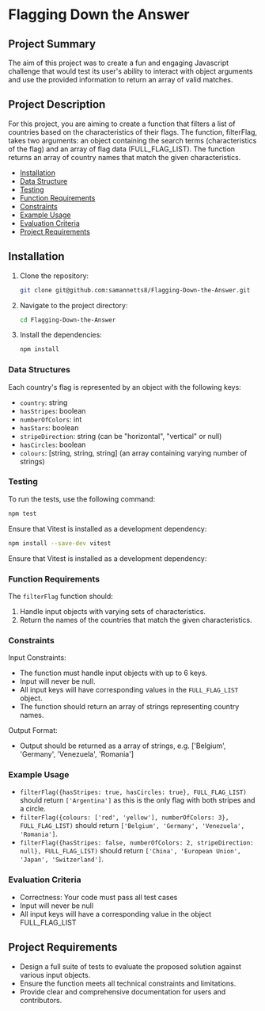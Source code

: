 # Flagging Down the Answer

## Project Summary

The aim of this project was to create a fun and engaging Javascript challenge that would test its user's ability to interact with object arguments and use the provided information to return an array of valid matches.

## Project Description

For this project, you are aiming to create a function that filters a list of countries based on the characteristics of their flags. The function, filterFlag, takes two arguments: an object containing the search terms (characteristics of the flag) and an array of flag data (FULL_FLAG_LIST). The function returns an array of country names that match the given characteristics.

- [Installation](#installation)
- [Data Structure](#data-structure)
- [Testing](#testing)
- [Function Requirements](#Function-Requirements)
- [Constraints](#Constraints)
- [Example Usage](#Example-Usage)
- [Evaluation Criteria](#Evaluation-Criteria)
- [Project Requirements](#Project-Requirements)

## Installation

1. Clone the repository:
   ```sh
   git clone git@github.com:samannetts8/Flagging-Down-the-Answer.git
   ```

2. Navigate to the project directory:
   ```bash
   cd Flagging-Down-the-Answer
   ```

3. Install the dependencies:
   ```sh
   npm install
   ```

### Data Structures

Each country's flag is represented by an object with the following keys:

- `country`: string
- `hasStripes`: boolean
- `numberOfColors`: int
- `hasStars`: boolean
- `stripeDirection`: string (can be "horizontal", "vertical" or null)
- `hasCircles`: boolean
- `colours`: [string, string, string] (an array containing varying number of strings)

### Testing

To run the tests, use the following command:

```sh
npm test
```

Ensure that Vitest is installed as a development dependency:

```sh
npm install --save-dev vitest
```

Ensure that Vitest is installed as a development dependency:

### Function Requirements

The `filterFlag` function should:

1. Handle input objects with varying sets of characteristics.
2. Return the names of the countries that match the given characteristics.

### Constraints

Input Constraints:

- The function must handle input objects with up to 6 keys.
- Input will never be null.
- All input keys will have corresponding values in the `FULL_FLAG_LIST` object.
- The function should return an array of strings representing country names.

Output Format:

- Output should be returned as a array of strings, e.g. ['Belgium', 'Germany', 'Venezuela', 'Romania']

### Example Usage

- `filterFlag({hasStripes: true, hasCircles: true}, FULL_FLAG_LIST)` should return `['Argentina']` as this is the only flag with both stripes and a circle.
- `filterFlag({colours: ['red', 'yellow'], numberOfColors: 3}, FULL_FLAG_LIST)` should return `['Belgium', 'Germany', 'Venezuela', 'Romania']`.
- `filterFlag({hasStripes: false, numberOfColors: 2, stripeDirection: null}, FULL_FLAG_LIST)` should return `['China', 'European Union', 'Japan', 'Switzerland']`.

### Evaluation Criteria

- Correctness: Your code must pass all test cases
- Input will never be null
- All input keys will have a corresponding value in the object FULL_FLAG_LIST

## Project Requirements

- Design a full suite of tests to evaluate the proposed solution against various input objects.
- Ensure the function meets all technical constraints and limitations.
- Provide clear and comprehensive documentation for users and contributors.
